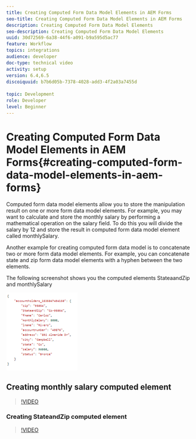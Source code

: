 ```yaml
---
title: Creating Computed Form Data Model Elements in AEM Forms
seo-title: Creating Computed Form Data Model Elements in AEM Forms
description: Creating Computed Form Data Model Elements
seo-description: Creating Computed Form Data Model Elements
uuid: 30d72569-6a38-44f6-a091-b9a595d5ac77
feature: Workflow
topics: integrations
audience: developer
doc-type: technical video
activity: setup
version: 6.4,6.5
discoiquuid: b7b6d05b-7378-4028-add3-4f2a03a7455d

topic: Development
role: Developer
level: Beginner
---
```


# Creating Computed Form Data Model Elements in AEM Forms{#creating-computed-form-data-model-elements-in-aem-forms}

Computed form data model elements allow you to store the manipulation result on one or more form data model elements. For example, you may want to calculate and store the monthly salary by performing a mathematical operation on the salary field. To do this you will divide the salary by 12 and store the result in computed form data model element called monthlySalary.

Another example for creating computed form data model is to concatenate two or more form data model elements. For example, you can concatenate state and zip form data model elements with a hyphen between the two elements.

The following screenshot shows you the computed elements StateaandZip and monthlySalary

![computedfdmelement](assets/computedfdmelement.gif)

## Creating monthly salary computed element

>[!VIDEO](https://video.tv.adobe.com/v/23855?quality=9&learn=on)

### Creating StateandZip computed element

>[!VIDEO](https://video.tv.adobe.com/v/23856/?quality=9&learn=on)


